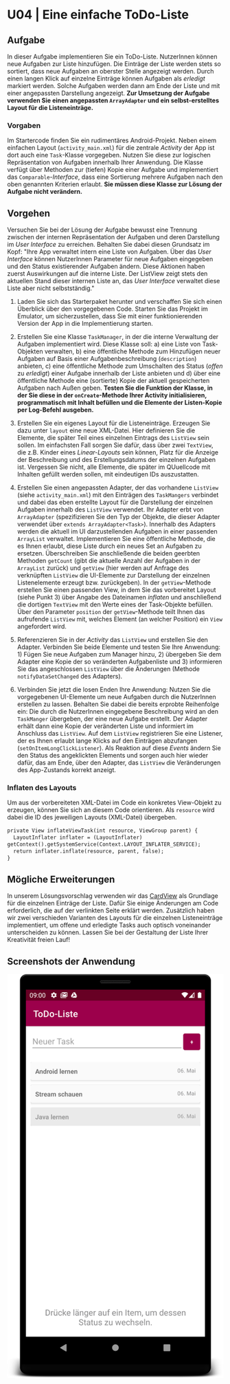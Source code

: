 # U04 | Eine einfache ToDo-Liste

## Aufgabe

In dieser Aufgabe implementieren Sie ein ToDo-Liste. NutzerInnen können neue Aufgaben zur Liste hinzufügen. Die Einträge der Liste werden stets so sortiert, dass neue Aufgaben an oberster Stelle angezeigt werden. Durch einen langen Klick auf einzelne Einträge können Aufgaben als *erledigt* markiert werden. Solche Aufgaben werden dann am Ende der Liste und mit einer angepassten Darstellung angezeigt. **Zur Umsetzung der Aufgabe verwenden Sie einen angepassten `ArrayAdapter` und ein selbst-erstelltes Layout für die Listeneinträge.**

### Vorgaben

Im Startercode finden Sie ein rudimentäres Android-Projekt. Neben einem einfachen Layout (`activity_main.xml`) für die zentrale *Activity* der App ist dort auch eine `Task`-Klasse vorgegeben. Nutzen Sie diese zur logischen Repräsentation von Aufgaben innerhalb Ihrer Anwendung. Die Klasse verfügt  über Methoden zur (tiefen) Kopie einer Aufgabe und implementiert das `Comparable`-*Interface*, dass eine Sortierung mehrere Aufgaben nach den oben genannten Kriterien erlaubt. **Sie müssen diese Klasse zur Lösung der Aufgabe nicht verändern.**


## Vorgehen

Versuchen Sie bei der Lösung der Aufgabe bewusst eine Trennung zwischen der internen Repräsentation der Aufgaben und deren Darstellung im *User Interface* zu erreichen. Behalten Sie dabei diesen Grundsatz im Kopf: "Ihre App verwaltet intern eine Liste von Aufgaben. Über das *User Interface* können NutzerInnen Parameter für neue Aufgaben eingegeben und den Status existierender Aufgaben ändern. Diese Aktionen haben zuerst Auswirkungen auf die interne Liste. Der ListView zeigt stets den aktuellen Stand dieser internen Liste an, das *User Interface* verwaltet diese Liste aber nicht selbstständig."

1. Laden Sie sich das Starterpaket herunter und verschaffen Sie sich einen Überblick über den vorgegebenen Code. Starten Sie das Projekt im Emulator, um sicherzustellen, dass Sie mit einer funktionierenden Version der App in die Implementierung starten.

2. Erstellen Sie eine Klasse `TaskManager`, in der die interne Verwaltung der Aufgaben implementiert wird. Diese Klasse soll: a) eine Liste von Task-Objekten verwalten, b) eine öffentliche Methode zum Hinzufügen neuer Aufgaben auf Basis einer Aufgabenbeschreibung (`description`) anbieten, c) eine öffentliche Methode zum Umschalten des Status (*offen* zu *erledigt*) einer Aufgabe innerhalb der Liste anbieten und d) über eine öffentliche Methode eine (sortierte) Kopie der aktuell gespeicherten Aufgaben nach Außen geben. **Testen Sie die Funktion der Klasse, in der Sie diese in der `onCreate`-Methode Ihrer Activity initialisieren, programmatisch mit Inhalt befüllen und die Elemente der Listen-Kopie per Log-Befehl ausgeben.**

3. Erstellen Sie ein eigenes Layout für die Listeneinträge. Erzeugen Sie dazu unter `layout` eine neue XML-Datei. Hier definieren Sie die Elemente, die später Teil eines einzelnen Eintrags des `ListView`  sein sollen. Im einfachsten Fall sorgen Sie dafür, dass über zwei `TextView`, die z.B. Kinder eines *Linear-Layouts* sein können, Platz für die Anzeige der Beschreibung und des Erstellungsdatums der einzelnen Aufgaben ist. Vergessen Sie nicht, alle Elemente, die später im QUuellcode mit Inhalten gefüllt werden sollen, mit eindeutigen IDs auszustatten.

4. Erstellen Sie einen angepassten Adapter, der das vorhandene `ListView` (siehe `activity_main.xml`) mit den Einträgen des `TaskMangers` verbindet und dabei das eben erstellte Layout für die Darstellung der einzelnen Aufgaben innerhalb des `ListView` verwendet. Ihr Adapter erbt von `ArrayAdapter` (spezifizieren Sie den Typ der Objekte, die dieser Adapter verwendet über `extends ArrayAdapter<Task>`). Innerhalb des Adapters werden die aktuell im UI darzustellenden Aufgaben in einer passenden `ArrayList` verwaltet. Implementieren Sie eine öffentliche Methode, die es Ihnen erlaubt, diese Liste durch ein neues Set an Aufgaben zu ersetzen. Überschreiben Sie anschließende die beiden geerbten Methoden `getCount` (gibt die aktuelle Anzahl der Aufgaben in der `ArrayList` zurück) und `getView` (hier werden auf Anfrage des verknüpften `ListView` die UI-Elemente zur Darstellung der einzelnen Listenelemente erzeugt bzw. zurückgeben). In der `getView`-Methode erstellen Sie einen passenden View, in dem Sie das vorbereitet Layout (siehe Punkt 3) über Angabe des Dateinamen *inflaten* und anschließend die dortigen `TextView` mit den Werte eines der Task-Objekte befüllen. Über den Parameter `position` der `getView`-Methode teilt Ihnen das aufrufende `ListView` mit, welches Element (an welcher Position) ein `View` angefordert wird.

5. Referenzieren Sie in der *Activity* das `ListView` und erstellen Sie den Adapter. Verbinden Sie beide Elemente und testen Sie Ihre Anwendung: 1) Fügen Sie neue Aufgaben zum Manager hinzu, 2) übergeben Sie dem Adapter eine Kopie der so veränderten Aufgabenliste und 3) informieren Sie das angeschlossen `ListView` über die Änderungen (Methode `notifyDataSetChanged` des Adapters).

6. Verbinden Sie jetzt die losen Enden Ihre Anwendung: Nutzen Sie die vorgegebenen UI-Elemente um neue Aufgaben durch die NutzerInnen erstellen zu lassen. Behalten Sie dabei die bereits erprobte Reihenfolge ein: Die durch die NutzerInnen eingegebene Beschreibung wird an den `TaskManger` übergeben, der eine neue Aufgabe erstellt. Der Adapter erhält dann eine Kopie der veränderten Liste und informiert im Anschluss das `ListView`. Auf dem `ListView` registrieren Sie eine Listener, der es Ihnen erlaubt lange Klicks auf den Einträgen abzufangen (`setOnItemLongClickListener`). Als Reaktion auf diese *Events* ändern Sie den Status des angeklickten Elements und sorgen auch hier wieder dafür, das am Ende, über den Adapter, das `ListView` die Veränderungen des App-Zustands korrekt anzeigt.

### Inflaten des Layouts

Um aus der vorbereiteten XML-Datei im Code ein konkretes View-Objekt zu erzeugen, können Sie sich an diesem Code orientieren. Als `resource` wird dabei die ID des jeweiligen Layouts (XML-Datei) übergeben.

```
private View inflateViewTask(int resource, ViewGroup parent) {
  LayoutInflater inflater = (LayoutInflater) getContext().getSystemService(Context.LAYOUT_INFLATER_SERVICE);
  return inflater.inflate(resource, parent, false);
}
```

## Mögliche Erweiterungen

In unserem Lösungsvorschlag verwenden wir das [CardView](https://developer.android.com/jetpack/androidx/releases/cardview) als Grundlage für die einzelnen Einträge der Liste. Dafür Sie einige Änderungen am Code erforderlich, die auf der verlinkten Seite erklärt werden. Zusätzlich haben wir zwei verschieden Varianten des Layouts für die einzelnen Listeneinträge implementiert, um offene und erledigte Tasks auch optisch voneinander unterscheiden zu können. Lassen Sie bei der Gestaltung der Liste Ihrer Kreativität freien Lauf!

## Screenshots der Anwendung
![Screenshots der ToDo-App](./docs/screenshot_possible_result.png )
